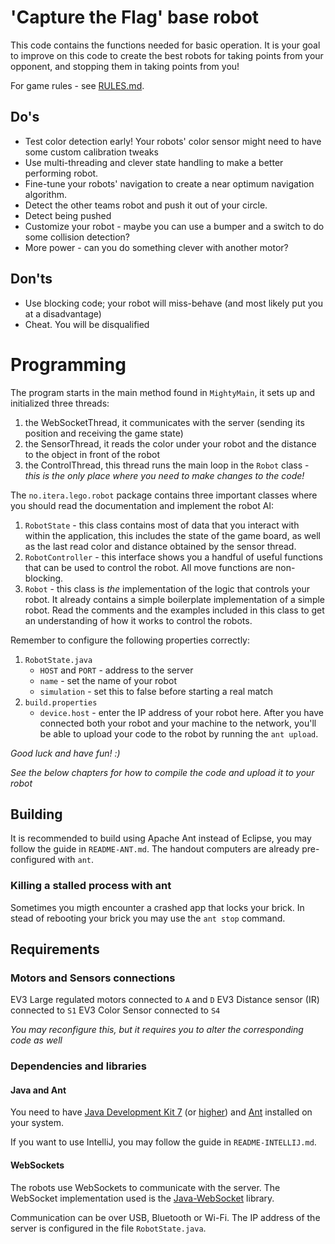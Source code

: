# 'Capture the Flag' base robot

This code contains the functions needed for basic operation. It is your goal to improve on this code to
create the best robots for taking points from your opponent, and stopping them in taking points from you!

For game rules - see [RULES.md][rules].

[rules]: RULES.md

## Do's
* Test color detection early! Your robots' color sensor might need to have some custom calibration tweaks
* Use multi-threading and clever state handling to make a better performing robot.
* Fine-tune your robots' navigation to create a near optimum navigation algorithm.
* Detect the other teams robot and push it out of your circle.
* Detect being pushed
* Customize your robot - maybe you can use a bumper and a switch to do some collision detection?
* More power - can you do something clever with another motor?

## Don'ts
* Use blocking code; your robot will miss-behave (and most likely put you at a disadvantage)
* Cheat. You will be disqualified

# Programming

The program starts in the main method found in `MightyMain`, it sets up and initialized three threads:
1. the WebSocketThread, it communicates with the server (sending its position and receiving the game state)
2. the SensorThread, it reads the color under your robot and the distance to the object in front of the robot
3. the ControlThread, this thread runs the main loop in the `Robot` class - _this is the only place where 
you need to make changes to the code!_

The `no.itera.lego.robot` package contains three important classes where you should read the documentation and implement
the robot AI:
1. `RobotState` - this class contains most of data that you interact with within the application, this includes the state
of the game board, as well as the last read color and distance obtained by the sensor thread.
2. `RobotController` - this interface shows you a handful of useful functions that can be used to control the robot. All
move functions are non-blocking.
3. `Robot` - this class is _the_ implementation of the logic that controls your robot. It already contains a simple
boilerplate implementation of a simple robot. Read the comments and the examples included in this class to get an 
understanding of how it works to control the robots.

Remember to configure the following properties correctly:
1. `RobotState.java`
    * `HOST` and `PORT` - address to the server
    * `name` - set the name of your robot
    * `simulation` - set this to false before starting a real match
2. `build.properties`
    * `device.host` - enter the IP address of your robot here. After you have connected both your robot and your machine to
    the network, you'll be able to upload your code to the robot by running the `ant upload`.

*Good luck and have fun! :)*

_See the below chapters for how to compile the code and upload it to your robot_

## Building

It is recommended to build using Apache Ant instead of Eclipse, you may follow the guide in `README-ANT.md`.
The handout computers are already pre-configured with `ant`.

### Killing a stalled process with ant

Sometimes you migth encounter a crashed app that locks your brick. In stead of rebooting your brick you may use the
```ant stop``` command.

## Requirements

### Motors and Sensors connections

EV3 Large regulated motors connected to `A` and `D`
EV3 Distance sensor (IR) connected to `S1`
EV3 Color Sensor connected to `S4`

_You may reconfigure this, but it requires you to alter the corresponding code as well_

### Dependencies and libraries

#### Java and Ant
You need to have [Java Development Kit 7][jdk7] (or [higher][jdk8]) and [Ant][ant] installed on
your system.

[jdk8]: http://www.oracle.com/technetwork/java/javase/downloads/jdk8-downloads-2133151.html
[jdk7]: http://www.oracle.com/technetwork/java/javase/downloads/jdk7-downloads-1880260.html
[ant]: http://ant.apache.org/

If you want to use IntelliJ, you may follow the guide in `README-INTELLIJ.md`.

#### WebSockets
The robots use WebSockets to communicate with the server. The WebSocket implementation used is the [Java-WebSocket][java-websocket]
library.

Communication can be over USB, Bluetooth or Wi-Fi. The IP address of the server is configured in the file
`RobotState.java`.

[lejos]: http://www.lejos.org/ev3/docs/
[java-websocket]: http://java-websocket.org/

